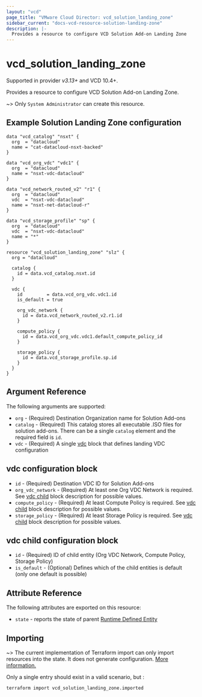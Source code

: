 ```yaml
---
layout: "vcd"
page_title: "VMware Cloud Director: vcd_solution_landing_zone"
sidebar_current: "docs-vcd-resource-solution-landing-zone"
description: |-
  Provides a resource to configure VCD Solution Add-on Landing Zone
---
```


# vcd\_solution\_landing\_zone

Supported in provider *v3.13+* and VCD 10.4+.

Provides a resource to configure VCD Solution Add-on Landing Zone.

~> Only `System Administrator` can create this resource.

## Example Solution Landing Zone configuration

```hcl
data "vcd_catalog" "nsxt" {
  org  = "datacloud"
  name = "cat-datacloud-nsxt-backed"
}

data "vcd_org_vdc" "vdc1" {
  org  = "datacloud"
  name = "nsxt-vdc-datacloud"
}

data "vcd_network_routed_v2" "r1" {
  org  = "datacloud"
  vdc  = "nsxt-vdc-datacloud"
  name = "nsxt-net-datacloud-r"
}

data "vcd_storage_profile" "sp" {
  org  = "datacloud"
  vdc  = "nsxt-vdc-datacloud"
  name = "*"
}

resource "vcd_solution_landing_zone" "slz" {
  org = "datacloud"

  catalog {
    id = data.vcd_catalog.nsxt.id
  }

  vdc {
    id         = data.vcd_org_vdc.vdc1.id
    is_default = true

    org_vdc_network {
      id = data.vcd_network_routed_v2.r1.id
    }

    compute_policy {
      id = data.vcd_org_vdc.vdc1.default_compute_policy_id
    }

    storage_policy {
      id = data.vcd_storage_profile.sp.id
    }
  }
}
```

## Argument Reference

The following arguments are supported:

* `org` - (Required) Destination Organization name for Solution Add-ons
* `catalog` - (Required) This catalog stores all executable .ISO files for solution add-ons. There
  can be a single `catalog` element and the required field is `id`.
* `vdc` - (Required)  A single [vdc](#vdc) block that defines landing VDC configuration

<a id="vdc"></a>
## vdc configuration block

* `id` - (Required) Destination VDC ID for Solution Add-ons
* `org_vdc_network` - (Required) At least one Org VDC Network is required. See [vdc
  child](#vdc-child) block description for possible values.
* `compute_policy` - (Required) At least Compute Policy is required. See [vdc child](#vdc-child)
  block description for possible values.
* `storage_policy` - (Required) At least Storage Policy is required. See [vdc child](#vdc-child)
  block description for possible values.


<a id="vdc-child"></a>
## vdc child configuration block

* `id` - (Required) ID of child entity (Org VDC Network, Compute Policy, Storage Policy)
* `is_default` - (Optional) Defines which of the child entities is default (only one default is
  possible)

## Attribute Reference

The following attributes are exported on this resource:

* `state` - reports the state of parent [Runtime Defined
  Entity](/providers/vmware/vcd/latest/docs/resources/rde)

## Importing

~> The current implementation of Terraform import can only import resources into the state.
It does not generate configuration. [More information.](https://www.terraform.io/docs/import/)

Only a single entry should exist in a valid scenario, but :

[docs-import]: https://www.terraform.io/docs/import/

```
terraform import vcd_solution_landing_zone.imported
```
